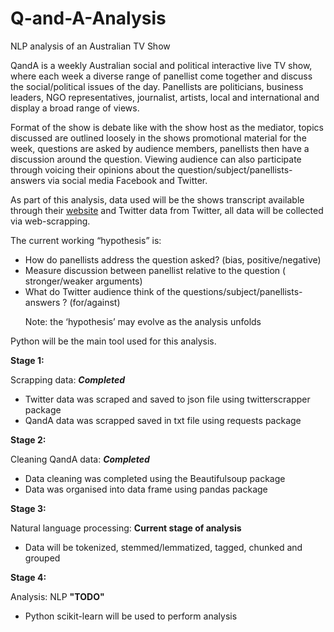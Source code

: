 # Q-and-A-Analysis

NLP analysis of an Australian TV Show

<p>QandA is a weekly Australian social and political interactive live TV show, where each week a diverse range of panellist come together and discuss the social/political issues of the day. Panellists are politicians, business leaders, NGO representatives, journalist, artists, local and international and display a broad range of views.</p>  

<p>Format of the show is debate like with the show host as the mediator, topics discussed are outlined loosely in the shows promotional material for the week, questions are asked by audience members, panellists then have a discussion around the question. Viewing audience can also participate through voicing their opinions about the question/subject/panellists-answers via social media Facebook and Twitter.</p>


<p>As part of this analysis, data used will be the shows transcript available through their <a href="https://www.abc.net.au/qanda/episodes/">website</a> and Twitter data from Twitter, all data will be collected via web-scrapping.</p>

<p>The current working “hypothesis” is:</p>

<ul>
   <li>How do panellists address the question asked? (bias, positive/negative)</li>
   <li>Measure discussion between panellist relative to the question ( stronger/weaker arguments)</li>
   <li>What do Twitter audience think of the questions/subject/panellists-answers ? (for/against)</li>
</ul>
<ul>
   <p>Note: the ‘hypothesis’ may evolve as the analysis unfolds</p>
</ul>
   
<p>Python will be the main tool used for this analysis.</p>

<p><strong>Stage 1:</strong></p>
<p>Scrapping data: <i><strong>Completed</strong></i></p>
<ul>
    <li>Twitter data was scraped and saved to json file using twitterscrapper package</li>
    <li>QandA data was scrapped saved in txt file using requests package</li>
</ul>

<p><strong>Stage 2:</strong></p>
<p>Cleaning QandA data: <i><strong>Completed</strong></i></p>
<ul>
    <li>Data cleaning was completed using the Beautifulsoup package</li>
    <li>Data was organised into data frame using pandas package</li>
</ul>

<p><strong>Stage 3:</strong></p> 
<p>Natural language processing:  <strong>Current stage of analysis</strong></p>

<ul>
    <li>Data will be tokenized, stemmed/lemmatized, tagged, chunked and grouped</li>
</ul>

<p><strong>Stage 4:</strong></p>
<p>Analysis: NLP <strong>"TODO"</strong> </p>

<ul>
    <li>Python scikit-learn will be used to perform analysis</li>
</ul>
